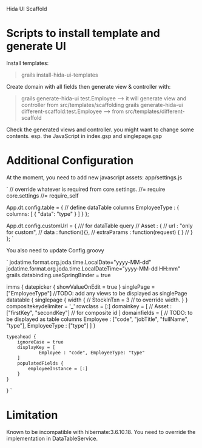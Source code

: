 Hida UI Scaffold

# Scripts to install template and generate UI

Install templates:
> grails install-hida-ui-templates

Create domain with all fields then generate view & controller with:
> grails generate-hida-ui test.Employee --> it will generate view and controller from src/templates/scaffolding
> grails generate-hida-ui different-scaffold:test.Employee --> from src/templates/different-scaffold

Check the generated views and controller. you might want to change some contents. esp. the JavaScript in index.gsp and singlepage.gsp

# Additional Configuration

At the moment, you need to add new javascript assets: app/settings.js

`
// override whatever is required from core.settings.
//= require core.settings
//= require_self

App.dt.config.table = {
    // define dataTable columns
    EmployeeType : { columns: [ { "data": "type" } ] }
};

App.dt.config.customUrl = { /// for dataTable query
//        Asset : {
//            url : "only for custom",
//            data : function(){},
//            extraParams : function(request) { }
//        }
};
`

You also need to update Config.groovy

`
jodatime.format.org.joda.time.LocalDate="yyyy-MM-dd"
jodatime.format.org.joda.time.LocalDateTime="yyyy-MM-dd HH:mm"
grails.databinding.useSpringBinder = true


imms {
    datepicker {
        showValueOnEdit = true
    }
    singlePage = ["EmployeeType"] //TODO: add any views to be displayed as singlePage
    datatable {
        singlepage {
            width {
                // StockInTxn = 3 // to override width.
            }
        }
        compositekeydelimiter = '_'
        rowclass = [:]
        domainkey = [
                //            Asset : ["firstKey", "secondKey"] // for composite id
        ]
        domainfields = [ // TODO: to be displayed as table columns
                         Employee : ["code", "jobTitle", "fullName", "type"],
                         EmployeeType : ["type"]
        ]
    }

    typeahead {
        ignoreCase = true
        displayKey = [
                Employee : "code", EmployeeType: "type"
        ]
        populatedFields {
            employeeInstance = [:]
        }
    }
}
`

# Limitation

Known to be incompatible with hibernate:3.6.10.18.
You need to override the implementation in DataTableService.


